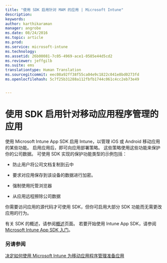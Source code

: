 ```yaml
---
title: "使用 SDK 启用针对 MAM 的应用 | Microsoft Intune"
description: 
keywords: 
author: karthikaraman
manager: angrobe
ms.date: 08/24/2016
ms.topic: article
ms.prod: 
ms.service: microsoft-intune
ms.technology: 
ms.assetid: 26b00081-7c05-4969-ace1-0585e44d5cd2
ms.reviewer: jeffgilb
ms.suite: ems
translationtype: Human Translation
ms.sourcegitcommit: eec08a92ff38f55ca04e9c1822c041e8bd0273fd
ms.openlocfilehash: 5c7f25b31288a112fbfb1744c061c4cc2eb73e49


---
```


# 使用 SDK 启用针对移动应用程序管理的应用
使用 Microsoft Intune App SDK 启用 Intune，以管理 iOS 或 Android 移动应用的某些功能。 启用应用后，即可向应用部署策略。 这些策略使用这些功能来保护你的公司数据。 可使用 SDK 实现的保护功能类型的示例包括：

-   防止用户将公司文档复制到云中

-   要求对应用保存到该设备的数据进行加密。

-   强制使用托管浏览器

-   从应用远程擦除公司数据

你需要访问应用的源代码才可使用 SDK，但你可启用大部分 SDK 功能而无需更改应用的行为。

有关 SDK 的概述，请参阅[概述](/intune/develop/intune-app-sdk)页面。 若要开始使用 Intune App SDK，请参阅 [Microsoft Intune App SDK 入门](/intune/develop/intune-app-sdk-get-started)。

### 另请参阅
[决定如何使用 Microsoft Intune 为移动应用程序管理准备应用](decide-how-to-prepare-apps-for-mobile-application-management-with-microsoft-intune.md)



<!--HONumber=Aug16_HO4-->


